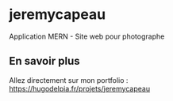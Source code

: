 # jeremycapeau
Application MERN - Site web pour photographe

## En savoir plus
Allez directement sur mon portfolio : https://hugodelpia.fr/projets/jeremycapeau
